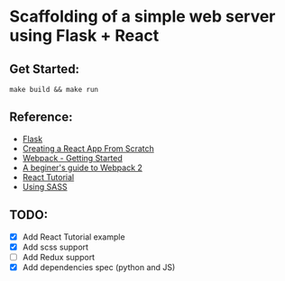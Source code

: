 # Scaffolding of a simple web server using Flask + React

## Get Started:
`make build && make run`

## Reference:
* [Flask](https://flask.palletsprojects.com/en/1.1.x/tutorial/factory/)
* [Creating a React App From Scratch](https://blog.usejournal.com/creating-a-react-app-from-scratch-f3c693b84658)
* [Webpack - Getting Started](https://webpack.js.org/guides/getting-started/)
* [A beginer's guide to Webpack 2](https://medium.com/a-beginners-guide-for-webpack-2)
* [React Tutorial](https://reactjs.org/tutorial/tutorial.html)
* [Using SASS](https://medium.com/a-beginners-guide-for-webpack-2/using-sass-9f52e447c5ae)

## TODO:
- [x] Add React Tutorial example
- [x] Add scss support
- [ ] Add Redux support
- [x] Add dependencies spec (python and JS)
